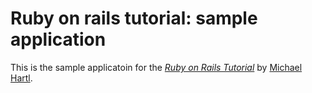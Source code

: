 # Ruby on rails tutorial: sample application

This is the sample applicatoin for the [*Ruby on Rails Tutorial*](http://railstutorial.org/) by [Michael Hartl](http://michaelhartl.com/).

